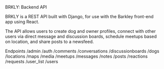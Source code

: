 BRKLY: Backend API

BRKLY is a REST API built with Django, for use with the Barkley front-end app using React. 

The API allows users to create dog and owner profiles, connect with other users via direct message and discussion boards, schedule meetups based on location, and share posts to a newsfeed. 

Endpoints
/admin
/auth
/comments
/conversations
/discussionboards
/dogs
/locations
/maps
/media
/meetups
/messages
/notes
/posts
/reactions
/requests
/user_list
/users

